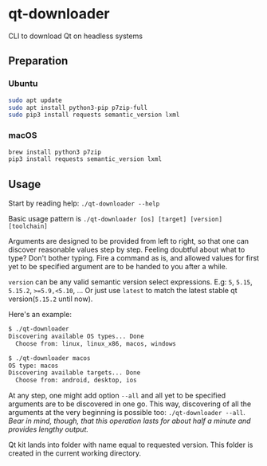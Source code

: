 # qt-downloader

CLI to download Qt on headless systems

## Preparation

### Ubuntu

```bash
sudo apt update
sudo apt install python3-pip p7zip-full
sudo pip3 install requests semantic_version lxml
```

### macOS

```sh
brew install python3 p7zip
pip3 install requests semantic_version lxml
```

## Usage

Start by reading help: `./qt-downloader --help`

Basic usage pattern is `./qt-downloader [os] [target] [version] [toolchain]`

Arguments are designed to be provided from left to right, so that one can discover
reasonable values step by step. Feeling doubtful about what to type? Don't bother typing.
Fire a command as is, and allowed values for first yet to be specified argument are to be
handed to you after a while.

`version` can be any valid semantic version select expressions. E.g: `5`, `5.15`, `5.15.2`, `>=5.9,<5.10`, ... Or just use `latest` to match the latest stable qt version(`5.15.2` until now).

Here's an example:

```sh
$ ./qt-downloader
Discovering available OS types... Done
  Choose from: linux, linux_x86, macos, windows

$ ./qt-downloader macos
OS type: macos
Discovering available targets... Done
  Choose from: android, desktop, ios
```

At any step, one might add option `--all` and all yet to be specified arguments are to be
discovered in one go. This way, discovering of all the arguments at the very beginning is
possible too: `./qt-downloader --all`. _Bear in mind, though, that this operation lasts for
about half a minute and provides lengthy output._

Qt kit lands into folder with name equal to requested version. This folder is created in
the current working directory.
